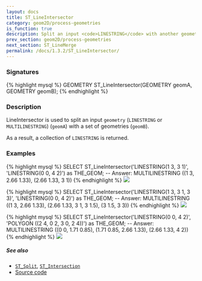 ```yaml
---
layout: docs
title: ST_LineIntersector
category: geom2D/process-geometries
is_function: true
description: Split an input <code>LINESTRING</code> with another geometry
prev_section: geom2D/process-geometries
next_section: ST_LineMerge
permalink: /docs/1.3.2/ST_LineIntersector/
---
```


### Signatures

{% highlight mysql %}
GEOMETRY ST_LineIntersector(GEOMETRY geomA, GEOMETRY geomB);
{% endhighlight %}

### Description

LineIntersector is used to split an input `geometry` (`LINESTRING` or `MULTILINESTRING`) (`geomA`) with a set of geometries (`geomB`).

As a result, a collection of `LINESTRING` is returned.

### Examples

{% highlight mysql %}
SELECT ST_LineIntersector('LINESTRING(1 3, 3 1)',
                          'LINESTRING(0 0, 4 2)') as THE_GEOM;
-- Answer: MULTILINESTRING ((1 3, 2.66 1.33), (2.66 1.33, 3 1)) 
{% endhighlight %}
<img class="displayed" src="../ST_LineIntersector_1.png"/>

{% highlight mysql %}
SELECT ST_LineIntersector('LINESTRING(1 3, 3 1, 3 3)',
                          'LINESTRING(0 0, 4 2)') as THE_GEOM;
-- Answer: MULTILINESTRING ((1 3, 2.66 1.33), (2.66 1.33, 3 1, 3 1.5), (3 1.5, 3 3)) 
{% endhighlight %}
<img class="displayed" src="../ST_LineIntersector_2.png"/>

{% highlight mysql %}
SELECT ST_LineIntersector('LINESTRING(0 0, 4 2)', 
                          'POLYGON ((2 4, 0 2, 3 0, 2 4))') as THE_GEOM;
-- Answer: MULTILINESTRING ((0 0, 1.71 0.85), (1.71 0.85, 2.66 1.33), (2.66 1.33, 4 2)) 
{% endhighlight %}
<img class="displayed" src="../ST_LineIntersector_3.png"/>


##### See also

* [`ST_Split`](../ST_Split), [`ST_Intersection`](../ST_Intersection)
* <a href="https://github.com/orbisgis/h2gis/blob/master/h2gis-functions/src/main/java/org/h2gis/functions/spatial/split/ST_LineIntersector.java" target="_blank">Source code</a>
